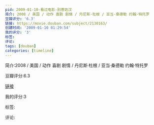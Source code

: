 ```yaml
---
pid: 2009-01-10-看过电影-别惹佐汉
简介: 2008 / 美国 / 动作 喜剧 剧情 / 丹尼斯·杜根 / 亚当·桑德勒 约翰·特托罗
豆瓣评分: '6.3'
链接: https://movie.douban.com/subject/2130163/
创建时间: '2009-01-10 01:29:54'
我的评分: '3'
标签:
评论:
tags: [douban]
categories: [timeline]
---
```

简介:2008 / 美国 / 动作 喜剧 剧情 / 丹尼斯·杜根 / 亚当·桑德勒 约翰·特托罗

豆瓣评分:6.3

[链接](https://movie.douban.com/subject/2130163/)

我的评分:3

标签:

评论:

